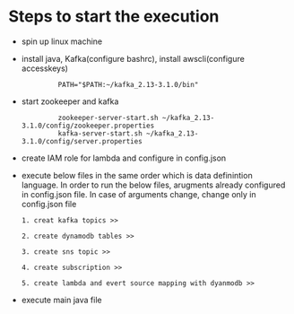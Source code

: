 Steps to start the execution
============================
*    spin up linux machine
*    install java, Kafka(configure bashrc), install awscli(configure accesskeys)

                  PATH="$PATH:~/kafka_2.13-3.1.0/bin"
*    start zookeeper and kafka
  
                  zookeeper-server-start.sh ~/kafka_2.13-3.1.0/config/zookeeper.properties
                  kafka-server-start.sh ~/kafka_2.13-3.1.0/config/server.properties
     
*   create IAM role for lambda and configure in config.json
     
*   execute below files in the same order which is data definintion language.
    In order to run the below files, arugments already configured in config.json file.
    In case of arguments change, change only in config.json file

        1. creat kafka topics >>

        2. create dynamodb tables >>
    
        3. create sns topic >>

        4. create subscription >>
    
        5. create lambda and evert source mapping with dyanmodb >> 
          
*   execute main java file





